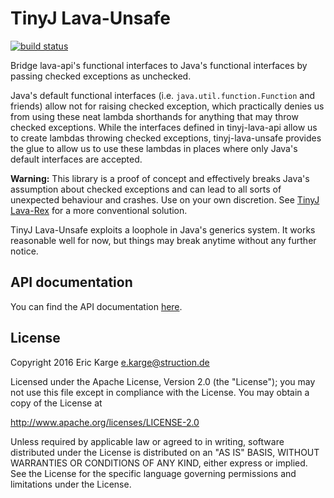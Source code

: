 
# TinyJ Lava-Unsafe
[![build status](https://travis-ci.org/tinyj/tinyj-lava-unsafe.svg?branch=master)](https://travis-ci.org/tinyj/tinyj-lava-unsafe)

Bridge lava-api's functional interfaces to Java's functional interfaces by
passing checked exceptions as unchecked.

Java's default functional interfaces (i.e. `java.util.function.Function` and
friends) allow not for raising checked exception, which practically denies us
from using these neat lambda shorthands for anything that may throw checked
exceptions. While the interfaces defined in tinyj-lava-api allow us to create
lambdas throwing checked exceptions, tinyj-lava-unsafe provides the glue to allow
us to use these lambdas in places where only Java's default interfaces are
accepted.

**Warning:** This library is a proof of concept and effectively breaks Java's
assumption about checked exceptions and can lead to all sorts of unexpected
behaviour and crashes. Use on your own discretion. See [TinyJ Lava-Rex](
https://github.com/tinyj/tinyj-lava-unsafe) for a more conventional solution.

TinyJ Lava-Unsafe exploits a loophole in Java's generics system. It works
reasonable well for now, but things may break anytime without any further
notice.


## API documentation

You can find the API documentation [here](APIdoc.md).


## License

Copyright 2016 Eric Karge <e.karge@struction.de>

Licensed under the Apache License, Version 2.0 (the "License");
you may not use this file except in compliance with the License.
You may obtain a copy of the License at

  http://www.apache.org/licenses/LICENSE-2.0

Unless required by applicable law or agreed to in writing, software
distributed under the License is distributed on an "AS IS" BASIS,
WITHOUT WARRANTIES OR CONDITIONS OF ANY KIND, either express or implied.
See the License for the specific language governing permissions and
limitations under the License.
